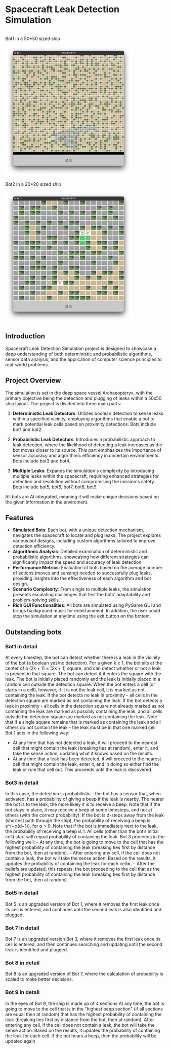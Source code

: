 # Spacecraft Leak Detection Simulation

<!-- ![Bot1 in a 50*50 sized ship](extra/440.png) -->
<!-- ![Bot5 in a 20*20 sized ship](extra/4402.png) -->

<div style="float: left; width: 400px;">
  <p>Bot1 in a 50*50 sized ship</p>
  <img src="extra/440.png" width="400" />
</div>
<div style="float: left; width: 400px;">
  <p>Bot2 in a 20*20 sized ship</p>
  <img src="extra/4402.png" width="400" />
</div>
<div style="clear: both;"></div>


## Introduction

Spacecraft Leak Detection Simulation project is designed to showcase a deep understanding of both deterministic and probabilistic algorithms, sensor data analysis, and the application of computer science principles to real-world problems.

## Project Overview

The simulation is set in the deep space vessel Archaeopteryx, with the primary objective being the detection and plugging of leaks within a 50x50 ship layout. The project is divided into three main parts:

1. **Deterministic Leak Detectors**: Utilizes boolean detection to sense leaks within a specified vicinity, employing algorithms that enable a bot to mark potential leak cells based on proximity detections. Bots include bot1 and bot2. 

2. **Probabilistic Leak Detectors**: Introduces a probabilistic approach to leak detection, where the likelihood of detecting a leak increases as the bot moves closer to its source. This part emphasizes the importance of sensor accuracy and algorithmic efficiency in uncertain environments. Bots include bot3 and bot4.

3. **Multiple Leaks**: Expands the simulation's complexity by introducing multiple leaks within the spacecraft, requiring enhanced strategies for detection and resolution without compromising the mission's safety. Bots include bot5, bot6, bot7, bot8, bot9.

All bots are AI integrated, meaning it will make unique decisions based on the given information in the enviroment.

## Features

- **Simulated Bots**: Each bot, with a unique detection mechanism, navigates the spacecraft to locate and plug leaks. The project explores various bot designs, including custom algorithms tailored to improve detection efficiency.
- **Algorithmic Analysis**: Detailed examination of deterministic and probabilistic algorithms, showcasing how different strategies can significantly impact the speed and accuracy of leak detection.
- **Performance Metrics**: Evaluation of bots based on the average number of actions (moves and sensing) needed to successfully plug leaks, providing insights into the effectiveness of each algorithm and bot design.
- **Scenario Complexity**: From single to multiple leaks, the simulation presents escalating challenges that test the bots' adaptability and problem-solving skills.
- **Rich GUI Functionalities**: All bots are simulated using PyGame GUI and brings background music for entertainment. In addition, the user could stop the simulation at anytime using the exit button on the bottom.

## Outstanding bots

### Bot1 in detail
 At every timestep, the bot can detect whether there is a leak in the vicinity of the bot (a boolean yes/no detection). For a given k ≥ 1, the bot sits at the center of a (2k + 1) × (2k + 1) square, and can detect whether or not a leak is present in that square. The bot can detect if it enters the square with the leak.
The bot is initially placed randomly and the leak is initially placed in a random cell outside the detection square. When the bot enters a cell (or starts in a cell), however, if it is not the leak cell, it is marked as not containing the leak. If the bot detects no leak in proximity - all cells in the detection square are marked as not containing the leak. If the bot detects a leak in proximity - all cells in the detection square not already marked as not containing the leak are marked as possibly containing the leak, and all cells outside the detection square are marked as not containing the leak. Note that if a single square remains that is marked as containing the leak and all others do not contain the leak - the leak must be in that one marked cell. Bot 1 acts in the following way:
- At any time that has not detected a leak, it will proceed to the nearest cell that might contain the leak (breaking ties at random), enter it, and take the sense action, updating what it knows based on the results.
- At any time that a leak has been detected, it will proceed to the nearest cell that might contain the leak, enter it, and in doing so either find the leak or rule that cell out.
This proceeds until the leak is discovered.

### Bot3 in detail
In this case, the detection is probabilistic - the bot has a sensor that, when activated, has a probability of giving a beep if the leak is nearby. The nearer the bot is to the leak, the more likely it is to receive a beep. Note that if the bot stays in place, it may receive a beep at some timesteps, and not at others (with the correct probability). If the bot is d-steps away from the leak (shortest path through the ship), the probability of receiving a beep is e^(−α(d−1)), for α > 0. Note that if the bot is immediately next to the leak, the probability of receiving a beep is 1.
All cells (other than the bot’s initial cell) start with equal probability of containing the leak. Bot 3 proceeds in the following well:
– At any time, the bot is going to move to the cell that has the highest probability of containing the leak (breaking ties first by distance from the bot, then at random).
– After entering any cell, if the cell does not contain a leak, the bot will take the sense action. Based on the results, it updates the probability of containing the leak for each cell∗.
– After the beliefs are updated, this repeats, the bot proceeding to the cell that as the highest probability of containing the leak (breaking ties first by distance from the bot, then at random).

### Bot5 in detail
Bot 5 is an upgraded version of Bot 1, where it removes the first leak once its cell is entered, and continues until the second leak is also identified and plugged.

### Bot 7 in detail
Bot 7 is an upgraded version Bot 3, where it removes the first leak once its cell is entered, and then continues searching and updating until the second leak is identified and plugged.

### Bot 8 in detail
Bot 8 is an upgraded version of Bot 7, where the calculation of probability is scaled to make better decisions.

### Bot 9 in detail
In the eyes of Bot 9, the ship is made up of 4 sections
At any time, the bot is going to move to the cell that is in the "highest beep section" (if all sections are equal then at random) that has the highest probability of containing the leak (breaking ties first by distance from the bot, then at random).
After entering any cell, if the cell does not contain a leak, the bot will take the sense action. Based on the results, it updates the probability of containing the leak for each cell.
If the bot hears a beep, then the probability will be updated again
